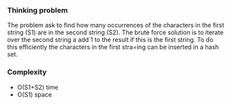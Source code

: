 ### Thinking problem

The problem ask to find how many occurrences of the characters in the first string (S1) are in the second string (S2).
The brute force solution is to iterate over the second string a add 1 to the result if this is the first string.
To do this efficiently the characters in the first stra=ing can be inserted in a hash set.

### Complexity

* O(S1+S2) time
* O(S1) space
